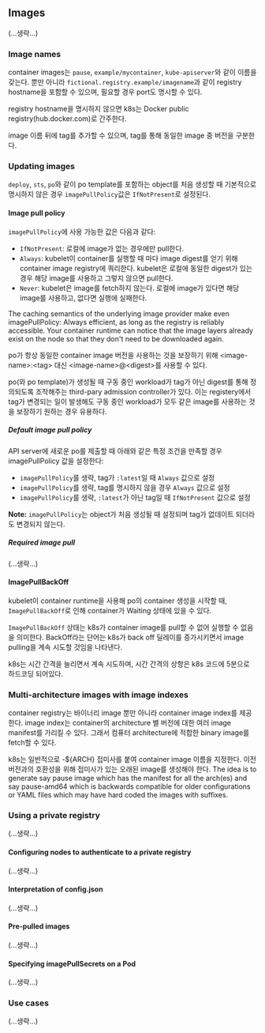 ## Images
(...생략...)
### Image names
container images는 `pause`, `example/mycontainer`, `kube-apiserver`와 같이 이름을 갖는다. 뿐만 아니라 `fictional.registry.example/imagename`과 같이 registry hostname을 포함할 수 있으며, 필요할 경우 port도 명시할 수 있다.

registry hostname을 명시하지 않으면 k8s는 Docker public registry(hub.docker.com)로 간주한다.

image 이름 뒤에 tag를 추가할 수 있으며, tag를 통해 동일한 image 중 버전을 구분한다.

### Updating images
`deploy`, `sts`, `po`와 같이 po template를 포함하는 object를 처음 생성할 때 기본적으로 명시하지 않은 경우 `imagePullPolicy`값은 `IfNotPresent`로 설정된다.

#### Image pull policy
`imagePullPolicy`에 사용 가능한 값은 다음과 같다:

- `IfNotPresent`: 로컬에 image가 없는 경우에만 pull한다.
- `Always`: kubelet이 container를 실행할 때 마다 image digest를 얻기 위해 container image registry에 쿼리한다. kubelet은 로컬에 동일한 digest가 있는 경우 해당 image를 사용하고 그렇지 않으면 pull한다.
- `Never`: kubelet은 image를 fetch하지 않는다. 로컬에 image가 있다면 해당 image를 사용하고, 없다면 실행에 실패한다.

The caching semantics of the underlying image provider make even imagePullPolicy: Always efficient, as long as the registry is reliably accessible. Your container runtime can notice that the image layers already exist on the node so that they don't need to be downloaded again.

po가 항상 동일한 container image 버전을 사용하는 것을 보장하기 위해 \<image-name\>:\<tag\> 대신 \<image-name\>@\<digest\>를 사용할 수 있다.

po(와 po template)가 생성될 때 구동 중인 workload가 tag가 아닌 digest를 통해 정의되도록 조작해주는 third-pary admission controller가 있다. 이는 registery에서 tag가 변경되는 일이 발생해도 구동 중인 workload가 모두 같은 image를 사용하는 것을 보장하기 원하는 경우 유용하다.

##### Default image pull policy
API server에 새로운 po를 제출할 때 아래와 같은 특정 조건을 만족할 경우 imagePullPolicy 값을 설정한다:

- `imagePullPolicy`를 생략, tag가 `:latest`일 때 `Always` 값으로 설정
- `imagePullPolicy`를 생략, tag를 명시하지 않을 경우 `Always` 값으로 설정
- `imagePullPolicy`를 생략, `:latest`가 아닌 tag일 때 `IfNotPresent` 값으로 설정

**Note:**
`imagePullPolicy`는 object가 처음 생성될 때 설정되며 tag가 없데이트 되더라도 변경되지 않는다.

##### Required image pull
(...생략...)

#### ImagePullBackOff
kubelet이 container runtime을 사용해 po의 container 생성을 시작할 때, `ImagePullBackOff`로 인해 container가 Waiting 상태에 있을 수 있다.

`ImagePullBackOff` 상태는 k8s가 container image를 pull할 수 없어 실행할 수 없음을 의미한다. BackOff라는 단어는 k8s가 back off 딜레이를 증가시키면서 image pulling을 계속 시도할 것임을 나타낸다.

k8s는 시간 간격을 늘리면서 계속 시도하며, 시간 간격의 상항은 k8s 코드에 5분으로 하드코딩 되어있다.

### Multi-architecture images with image indexes
container registry는 바이너리 image 뿐만 아니라 container image index를 제공한다. image index는 container의 architecture 별 버전에 대한 여러 image manifest를 가리킬 수 있다. 그래서 컴퓨터 architecture에 적합한 binary image를 fetch할 수 있다.

k8s는 일반적으로 -${ARCH} 접미사를 붙여 container image 이름을 지정한다. 이전 버전과의 호환성을 위해 접미사가 있는 오래된 image를 생성해야 한다. The idea is to generate say pause image which has the manifest for all the arch(es) and say pause-amd64 which is backwards compatible for older configurations or YAML files which may have hard coded the images with suffixes.

### Using a private registry
(...생략...)

#### Configuring nodes to authenticate to a private registry
(...생략...)

#### Interpretation of config.json
(...생략...)

#### Pre-pulled images
(...생략...)

#### Specifying imagePullSecrets on a Pod
(...생략...)

### Use cases
(...생략...)